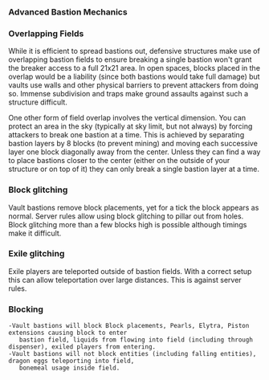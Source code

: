 ### Advanced Bastion Mechanics

### Overlapping Fields

While it is efficient to spread bastions out, defensive structures make use of overlapping bastion
fields to ensure breaking a single bastion won't grant the breaker access to a full 21x21 area. 
In open spaces, blocks placed in the overlap would be a liability (since both bastions would take 
full damage) but vaults use walls and other physical barriers to prevent attackers from doing so. 
Immense subdivision and traps make ground assaults against such a structure difficult.

One other form of field overlap involves the vertical dimension. You can protect an area in the sky 
(typically at sky limit, but not always) by forcing attackers to break one bastion at a time. This 
is achieved by separating bastion layers by 8 blocks (to prevent mining) and moving each successive 
layer one block diagonally away from the center. Unless they can find a way to place bastions closer 
to the center (either on the outside of your structure or on top of it) they can only break a single 
bastion layer at a time.

### Block glitching

Vault bastions remove block placements, yet for a tick the block appears as normal. Server rules allow 
using block glitching to pillar out from holes. Block glitching more than a few blocks high is possible 
although timings make it difficult.

### Exile glitching

Exile players are teleported outside of bastion fields. With a correct setup this can allow teleportation 
over large distances. This is against server rules.

### Blocking

    -Vault bastions will block Block placements, Pearls, Elytra, Piston extensions causing block to enter 
       bastion field, liquids from flowing into field (including through dispenser), exiled players from entering.
    -Vault bastions will not block entities (including falling entities), dragon eggs teleporting into field, 
       bonemeal usage inside field.


